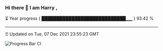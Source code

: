 ### Hi there 👋 I am Harry , 

⏳ Year progress { ████████████████████████████▁▁ } 93.42 %

---

⏰ Updated on Tue, 07 Dec 2021 23:55:23 GMT

![Progress Bar CI](https://github.com/duykhang68/duykhang68/workflows/Progress%20Bar%20CI/badge.svg)
